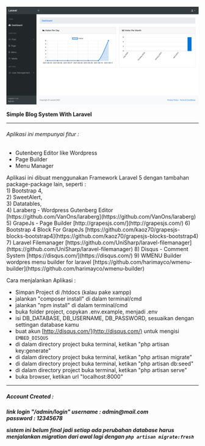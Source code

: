 ![result](https://github.com/zikriramdani/laravel2/blob/main/screencaptures.png)

<b>Simple Blog System With Laravel</b><br>
<hr>
<h6>
    Aplikasi ini mempunyai fitur : 
</h6>
<ul>
        <li> Gutenberg Editor like Wordpress</li>
        <li> Page Builder</li>
        <li> Menu Manager</li>
</ul>

<p>Aplikasi ini dibuat menggunakan Framework Laravel 5 dengan tambahan package-package lain, seperti :<br>
1) Bootstrap 4,<br>
2) SweetAlert,<br>
3) Datatables,<br>
4) Laraberg - Wordpress Gutenberg Editor [https://github.com/VanOns/laraberg](https://github.com/VanOns/laraberg)
5) GrapeJs - Page Builder [http://grapesjs.com/](http://grapesjs.com/)
6) Bootstrap 4 Block For GrapeJs [https://github.com/kaoz70/grapesjs-blocks-bootstrap4](https://github.com/kaoz70/grapesjs-blocks-bootstrap4)
7) Laravel Filemanager [https://github.com/UniSharp/laravel-filemanager](https://github.com/UniSharp/laravel-filemanager)
8) Disqus - Comment System [https://disqus.com/](https://disqus.com/)
9) WMENU Builder wordpres menu builder for laravel [https://github.com/harimayco/wmenu-builder](https://github.com/harimayco/wmenu-builder)
</p>

Cara menjalankan Aplikasi : 
- Simpan Project di /htdocs (kalau pake xampp)
- jalankan "composer install" di dalam terminal/cmd
- jalankan "npm install" di dalam terminal/cmd
- buka folder project, copykan .env.example, menjadi .env
- isi DB_DATABASE, DB_USERNAME, DB_PASSWORD, sesuaikan dengan settingan database kamu
- buat akun [http://disqus.com/](http://disqus.com/) untuk mengisi `EMBED_DISQUS`
- di dalam directory project buka terminal, ketikan "php artisan key:generate"
- di dalam directory project buka terminal, ketikan "php artisan migrate"
- di dalam directory project buka terminal, ketikan "php artisan db:seed"
- di dalam directory project buka terminal, ketikan "php artisan serve"
- buka browser, ketikan url "localhost:8000"

<hr>
<h5>Account Created : <h5>
link login "/admin/login"
username : admin@mail.com<br>
password : 12345678

***sistem ini belum final jadi setiap ada perubahan database harus menjalankan migration dari awal lagi dengan `php artisan migrate:fresh`***